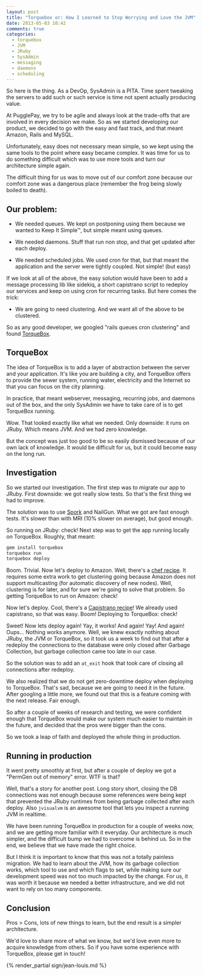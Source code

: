 ```yaml
---
layout: post
title: "Torquebox or: How I Learned to Stop Worrying and Love the JVM"
date: 2013-05-03 10:42
comments: true
categories:
  - torquebox
  - JVM
  - JRuby
  - SysAdmin
  - messaging
  - daemons
  - scheduling
---
```


So here is the thing. As a DevOp, SysAdmin is a PITA. Time spent
tweaking the servers to add such or such service is time not spent
actually producing value.

At PugglePay, we try to be agile and always look at the trade-offs
that are involved in every decision we make. So as we started
developing our product, we decided to go with the easy and fast track,
and that meant Amazon, Rails and MySQL.

Unfortunately, easy does not necessary mean simple, so we kept using
the same tools to the point where easy became complex. It was time
for us to do something difficult which was to use more tools and turn our
architecture simple again.

<!-- more -->

The difficult thing for us was to move out of our comfort zone because
our comfort zone was a dangerous place (remember the frog being slowly
boiled to death).

## Our problem:

- We needed queues. We kept on postponing using them because we wanted
  to Keep It Simple™, but simple meant using queues.

- We needed daemons. Stuff that run non stop, and that get updated
  after each deploy.

- We needed scheduled jobs. We used cron for that, but that meant
  the application and the server were tightly coupled. Not simple!
  (but easy)

If we look at all of the above, the easy solution would have been to
add a message processing lib like sidekiq, a short capistrano script
to redeploy our services and keep on using cron for recurring tasks.
But here comes the trick:

- We are going to need clustering. And we want all of the above to be
  clustered.

So as any good developer, we googled "rails queues cron clustering"
and found [TorqueBox](http://torquebox.org/).

## TorqueBox

The idea of TorqueBox is to add a layer of abstraction between the
server and your application. It's like you are building a city, and
TorqueBox offers to provide the sewer system, running water,
electricity and the Internet so that you can focus on the city
planning.

In practice, that meant webserver, messaging, recurring jobs, and
daemons out of the box, and the only SysAdmin we have to take care of
is to get TorqueBox running.

Wow. That looked exactly like what we needed. Only downside: it runs on
JRuby. Which means JVM. And we had zero knowledge.

But the concept was just too good to be so easily dismissed because of our
own lack of knowledge. It would be difficult for us, but it could
become easy on the long run.

## Investigation

So we started our investigation. The first step was to migrate our app
to JRuby. First downside: we got really slow tests. So that's the
first thing we had to improve.

The solution was to use [Spork](https://github.com/sporkrb/spork) and
NailGun. What we got are fast enough tests. It's slower than with MRI
(10% slower on average), but good enough.

So running on JRuby: check! Next step was to get the app running
locally on TorqueBox. Roughly, that meant:

``` sh
gem install torquebox
torquebox run
torquebox deploy
```

Boom. Trivial. Now let's deploy to Amazon. Well, there's a
[chef recipe](https://github.com/torquebox/chef-cookbooks). It
requires some extra work to get clustering going because Amazon does
not support multicasting (for automatic discovery of new nodes). Well,
clustering is for later, and for sure we're going to solve that
problem. So getting TorqueBox to run on Amazon: check!

Now let's deploy. Cool, there's a
[Capistrano recipe](https://rubygems.org/gems/torquebox-capistrano-support)!
We already used capistrano, so that was easy. Boom! Deploying to
TorqueBox: check!

Sweet! Now lets deploy again! Yay, it works! And again! Yay! And
again! Oups... Nothing works anymore. Well, we knew exactly nothing
about JRuby, the JVM or TorqueBox, so it took us a week to find out
that after a redeploy the connections to the database were only closed
after Garbage Collection, but garbage collection came too late in our
case.

So the solution was to add an `at_exit` hook that took care of closing
all connections after redeploy.

We also realized that we do not get zero-downtime deploy when
deploying to TorqueBox. That's sad, because we are going to need it in
the future. After googling a little more, we found out that this is a
feature coming with the next release. Fair enough.

So after a couple of weeks of research and testing, we were confident
enough that TorqueBox would make our system much easier to maintain in
the future, and decided that the pros were bigger than the cons.

So we took a leap of faith and deployed the whole thing in production.

## Running in production

It went pretty smoothly at first, but after a couple of deploy we got
a "PermGen out of memory" error. WTF is that?

Well, that's a story for another post. Long story short, closing the
DB connections was not enough because some references were being kept
that prevented the JRuby runtimes from being garbage collected after
each deploy. Also `jvisualvm` is an awesome tool that lets you inspect
a running JVM in realtime.

We have been running TorqueBox in production for a couple of weeks now,
and we are getting more familiar with it everyday. Our architecture is
much simpler, and the difficult bump we had to overcome is behind us.
So in the end, we believe that we have made the right choice.

But I think it is important to know that this was not a totally
painless migration. We had to learn about the JVM, how its garbage
collection works, which tool to use and which flags to set, while
making sure our development speed was not too much impacted by the
change. For us, it was worth it because we needed a better
infrastructure, and we did not want to rely on too many components.

## Conclusion

Pros > Cons, lots of new things to learn, but the end
result is a simpler architecture.

We'd love to share more of what we know, but we'd love even more to
acquire knowledge from others. So if you have some experience with
TorqueBox, please get in touch!

{% render_partial sign/jean-louis.md %}
